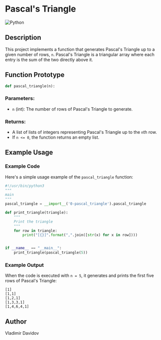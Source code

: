 
# Pascal's Triangle

![Python](https://img.shields.io/badge/Python-3776AB?style=for-the-badge&logo=python&logoColor=white)

## Description

This project implements a function that generates Pascal's Triangle up to a given number of rows, `n`. Pascal's Triangle is a triangular array where each entry is the sum of the two directly above it.

## Function Prototype

```python
def pascal_triangle(n):
```

### Parameters:
- `n` (int): The number of rows of Pascal's Triangle to generate.

### Returns:
- A list of lists of integers representing Pascal's Triangle up to the `n`th row.
- If `n <= 0`, the function returns an empty list.

## Example Usage

### Example Code

Here's a simple usage example of the `pascal_triangle` function:

```python
#!/usr/bin/python3
"""
main
"""
pascal_triangle = __import__('0-pascal_triangle').pascal_triangle

def print_triangle(triangle):
    """
    Print the triangle
    """
    for row in triangle:
        print("[{}]".format(",".join([str(x) for x in row])))


if __name__ == "__main__":
    print_triangle(pascal_triangle(5))
```

### Example Output

When the code is executed with `n = 5`, it generates and prints the first five rows of Pascal's Triangle:

```
[1]
[1,1]
[1,2,1]
[1,3,3,1]
[1,4,6,4,1]
```

## Author

Vladimir Davidov
